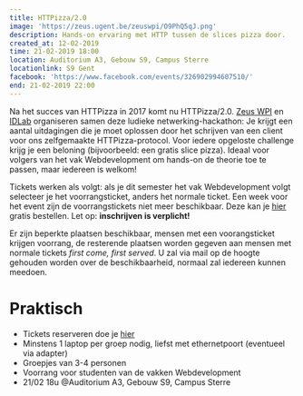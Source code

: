 ```yaml
---
title: HTTPizza/2.0
image: 'https://zeus.ugent.be/zeuswpi/O9PhQ5qJ.png'
description: Hands-on ervaring met HTTP tussen de slices pizza door.
created_at: 12-02-2019
time: 21-02-2019 18:00
location: Auditorium A3, Gebouw S9, Campus Sterre
locationlink: S9 Gent
facebook: 'https://www.facebook.com/events/326902994607510/'
end: 21-02-2019 22:00
---
```


Na het succes van HTTPizza in 2017 komt nu HTTPizza/2.0. [Zeus WPI](https://zeus.gent/) en [IDLab](http://idlab.technology/)
organiseren samen deze ludieke netwerking-hackathon: Je krijgt een aantal
uitdagingen die je moet oplossen door het schrijven van een client voor ons
zelfgemaakte HTTPizza-protocol. Voor iedere opgeloste challenge krijg je een
beloning (bijvoorbeeld: een gratis slice pizza). Ideaal voor volgers van het vak
Webdevelopment om hands-on de theorie toe te passen, maar iedereen is welkom!

Tickets werken als volgt: als je dit semester het vak Webdevelopment volgt selecteer je het voorrangsticket, anders het normale ticket. Een week voor het event zijn de voorrangstickets niet meer beschikbaar. Deze kan je [hier](https://event.fkgent.be/events/229) gratis bestellen. Let op: **inschrijven is verplicht!**

Er zijn beperkte plaatsen beschikbaar, mensen met een voorangsticket krijgen voorrang, de resterende plaatsen worden gegeven aan mensen met normale tickets _first come, first served_. U zal via mail op de hoogte gehouden worden over de beschikbaarheid, normaal zal iedereen kunnen meedoen.

# Praktisch

- Tickets reserveren doe je [hier](https://event.fkgent.be/events/229)
- Minstens 1 laptop per groep nodig, liefst met ethernetpoort (eventueel via adapter)
- Groepjes van 3-4 personen
- Voorrang voor studenten van de vakken Webdevelopment
- 21/02 18u @Auditorium A3, Gebouw S9, Campus Sterre
